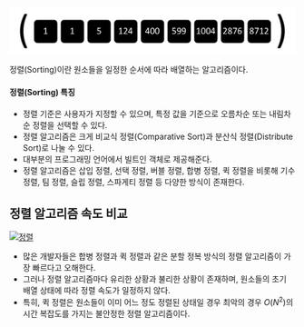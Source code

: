 ![정렬](/assets/images/algorithm/sort/sort.webp)

정렬(Sorting)이란 원소들을 일정한 순서에 따라 배열하는 알고리즘이다.

#### 정렬(Sorting) 특징

- 정렬 기준은 사용자가 지정할 수 있으며, 특정 값을 기준으로 오름차순 또는 내림차순 정렬을 선택할 수 있다.
- 정렬 알고리즘은 크게 비교식 정렬(Comparative Sort)과 분산식 정렬(Distribute Sort)로 나눌 수 있다.
- 대부분의 프로그래밍 언어에서 빌트인 객체로 제공해준다.
- 정렬 알고리즘은 삽입 정렬, 선택 정렬, 버블 정렬, 합병 정렬, 퀵 정렬을 비롯해 기수 정렬, 팀 정렬, 슬립 정렬, 스파게티 정렬 등 다양한 방식이 존재한다.

## 정렬 알고리즘 속도 비교

[![정렬](/assets/images/algorithm/sort/sort_time.webp.webp)](https://www.toptal.com/developers/sorting-algorithms)

- 많은 개발자들은 합병 정렬과 퀵 정렬과 같은 분할 정복 방식의 정렬 알고리즘이 가장 빠르다고 오해한다.
- 그러나 정렬 알고리즘마다 유리한 상황과 불리한 상황이 존재하며, 원소들의 초기 배열 상태에 따라 정렬 속도가 일정하지 않다.
- 특히, 퀵 정렬은 원소들이 이미 어느 정도 정렬된 상태일 경우 최악의 경우 $O(N^{2})$의 시간 복잡도를 가지는 불안정한 정렬 알고리즘이다.
